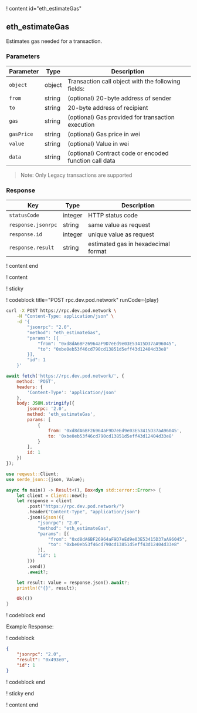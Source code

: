<script>
    async function play() {
        return fetch('https://rpc.dev.pod.network/', {
            method: 'POST',
            headers: {
                'Content-Type': 'application/json'
            },
            body: JSON.stringify({
                jsonrpc: '2.0',
                method: 'eth_estimateGas',
                params: [{
                    from: '0xd8dA6BF26964aF9D7eEd9e03E53415D37aA96045',
                    to: '0xbe0eb53f46cd790cd13851d5eff43d12404d33e8'
                }],
                id: 1
            })
        });
    }
</script>

! content id="eth_estimateGas"

## eth_estimateGas

Estimates gas needed for a transaction.

### Parameters

| Parameter  | Type   | Description                                            |
| ---------- | ------ | ------------------------------------------------------ |
| `object`   | object | Transaction call object with the following fields:     |
| `from`     | string | (optional) 20-byte address of sender                   |
| `to`       | string | 20-byte address of recipient                           |
| `gas`      | string | (optional) Gas provided for transaction execution      |
| `gasPrice` | string | (optional) Gas price in wei                            |
| `value`    | string | (optional) Value in wei                                |
| `data`     | string | (optional) Contract code or encoded function call data |

> Note: Only Legacy transactions are supported

### Response

| Key                | Type    | Description                                    |
| ------------------ | ------- | ---------------------------------------------- |
| `statusCode`       | integer | HTTP status code                               |
| `response.jsonrpc` | string  | same value as request                          |
| `response.id`      | integer | unique value as request                        |
| `response.result`  | string  | estimated gas in hexadecimal format |

! content end

! content

! sticky

! codeblock title="POST rpc.dev.pod.network" runCode={play}

```bash alias="curl"
curl -X POST https://rpc.dev.pod.network \
    -H "Content-Type: application/json" \
    -d '{
        "jsonrpc": "2.0",
        "method": "eth_estimateGas",
        "params": [{
            "from": "0xd8dA6BF26964aF9D7eEd9e03E53415D37aA96045",
            "to": "0xbe0eb53f46cd790cd13851d5eff43d12404d33e8"
        }],
        "id": 1
    }'
```

```js alias="javascript"
await fetch('https://rpc.dev.pod.network/', {
	method: 'POST',
	headers: {
		'Content-Type': 'application/json'
	},
	body: JSON.stringify({
		jsonrpc: '2.0',
		method: 'eth_estimateGas',
		params: [
			{
				from: '0xd8dA6BF26964aF9D7eEd9e03E53415D37aA96045',
				to: '0xbe0eb53f46cd790cd13851d5eff43d12404d33e8'
			}
		],
		id: 1
	})
});
```

```rust alias="rust"
use reqwest::Client;
use serde_json::{json, Value};

async fn main() -> Result<(), Box<dyn std::error::Error>> {
    let client = Client::new();
    let response = client
        .post("https://rpc.dev.pod.network/")
        .header("Content-Type", "application/json")
        .json(&json!({
            "jsonrpc": "2.0",
            "method": "eth_estimateGas",
            "params": [{
                "from": "0xd8dA6BF26964aF9D7eEd9e03E53415D37aA96045",
                "to": "0xbe0eb53f46cd790cd13851d5eff43d12404d33e8"
            }],
            "id": 1
        }))
        .send()
        .await?;

    let result: Value = response.json().await?;
    println!("{}", result);

    Ok(())
}
```

! codeblock end

Example Response:

! codeblock

```json
{
    "jsonrpc": "2.0",
    "result": "0x493e0",
    "id": 1
}
```

! codeblock end

! sticky end

! content end
